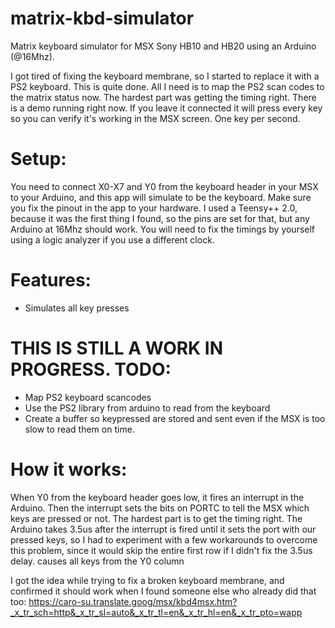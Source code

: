 # matrix-kbd-simulator

Matrix keyboard simulator for MSX Sony HB10 and HB20 using an Arduino (@16Mhz).

I got tired of fixing the keyboard membrane, so I started to replace it with a PS2 keyboard.
This is quite done. All I need is to map the PS2 scan codes to the matrix status now.
The hardest part was getting the timing right.
There is a demo running right now. If you leave it connected it will press every key
so you can verify it's working in the MSX screen. One key per second.


# Setup:

You need to connect X0-X7 and Y0 from the keyboard header in your MSX to your Arduino, and this app will simulate to be the keyboard.
Make sure you fix the pinout in the app to your hardware.
I used a Teensy++ 2.0, because it was the first thing I found, so the pins are set for that, but any Arduino at 16Mhz should work.
You will need to fix the timings by yourself using a logic analyzer if you use a different clock.

# Features:

* Simulates all key presses

# THIS IS STILL A WORK IN PROGRESS. TODO:

* Map PS2 keyboard scancodes
* Use the PS2 library from arduino to read from the keyboard
* Create a buffer so keypressed are stored and sent even if the MSX is too slow to read them on time.

# How it works:

When Y0 from the keyboard header goes low, it fires an interrupt in the Arduino. Then the interrupt sets the bits on PORTC to
tell the MSX which keys are pressed or not.
The hardest part is to get the timing right. The Arduino takes 3.5us after the interrupt is fired until it sets the port with
our pressed keys, so I had to experiment with a few workarounds to overcome this problem, since it would skip the entire first
row if I didn't fix the 3.5us delay.
causes all keys from the Y0 column 

I got the idea while trying to fix a broken keyboard membrane, and confirmed it should work when I found someone else who already
did that too:
https://caro-su.translate.goog/msx/kbd4msx.htm?_x_tr_sch=http&_x_tr_sl=auto&_x_tr_tl=en&_x_tr_hl=en&_x_tr_pto=wapp
